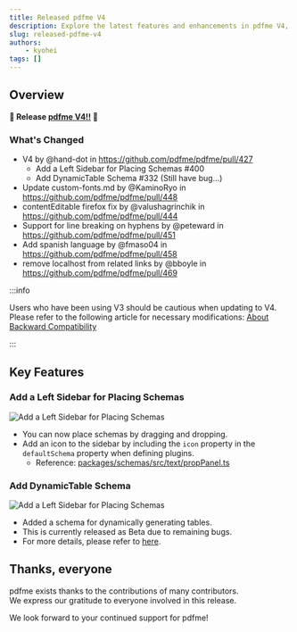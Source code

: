 ```yaml
---
title: Released pdfme V4
description: Explore the latest features and enhancements in pdfme V4, including a new left sidebar for easy schema placement and the addition of dynamic table generation.
slug: released-pdfme-v4
authors: 
    - kyohei
tags: []
---
```


## Overview

**🚀 Release [pdfme V4!!](https://github.com/pdfme/pdfme/releases/tag/4.0.0) 🚀**

### What's Changed

- V4 by @hand-dot in https://github.com/pdfme/pdfme/pull/427
  - Add a Left Sidebar for Placing Schemas #400
  - Add DynamicTable Schema #332 (Still have bug...)
- Update custom-fonts.md by @KaminoRyo in https://github.com/pdfme/pdfme/pull/448
- contentEditable firefox fix by @valushagrinchik in https://github.com/pdfme/pdfme/pull/444
- Support for line breaking on hyphens by @peteward in https://github.com/pdfme/pdfme/pull/451
- Add spanish language by @fmaso04 in https://github.com/pdfme/pdfme/pull/458
- remove localhost from related links by @bboyle in https://github.com/pdfme/pdfme/pull/469

<!-- truncate -->

:::info

Users who have been using V3 should be cautious when updating to V4. Please refer to the following article for necessary modifications:
[About Backward Compatibility](/blog/developing-pdfme-v4#about-backward-compatibility)

:::

## Key Features

### Add a Left Sidebar for Placing Schemas

![Add a Left Sidebar for Placing Schemas](/img/sidebar-drag&drop.gif)

- You can now place schemas by dragging and dropping.
- Add an icon to the sidebar by including the `icon` property in the `defaultSchema` property when defining plugins.
  - Reference: [packages/schemas/src/text/propPanel.ts](https://github.com/pdfme/pdfme/blob/40cc703f2c2ac144dfb395f9be3998f40b3ed43f/packages/schemas/src/text/propPanel.ts#L180)

### Add DynamicTable Schema

![Add a Left Sidebar for Placing Schemas](/img/table.png)

- Added a schema for dynamically generating tables.
- This is currently released as Beta due to remaining bugs.
- For more details, please refer to [here](/docs/tables).

## Thanks, everyone

pdfme exists thanks to the contributions of many contributors.  
We express our gratitude to everyone involved in this release.  

We look forward to your continued support for pdfme!